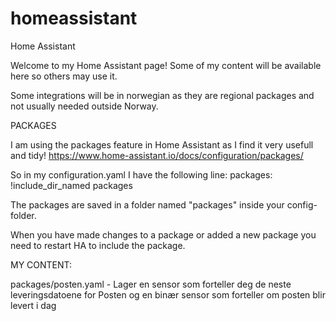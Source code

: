 # homeassistant
Home Assistant

Welcome to my Home Assistant page! Some of my content will be available here so others may use it.

Some integrations will be in norwegian as they are regional packages and not usually needed outside Norway.

PACKAGES

I am using the packages feature in Home Assistant as I find it very usefull and tidy!
https://www.home-assistant.io/docs/configuration/packages/

So in my configuration.yaml I have the following line:
packages: !include_dir_named packages

The packages are saved in a folder named "packages" inside your config-folder. 

When you have made changes to a package or added a new package you need to restart HA to include the package.


MY CONTENT:

packages/posten.yaml - Lager en sensor som forteller deg de neste leveringsdatoene for Posten og en binær sensor som forteller om posten blir levert i dag
